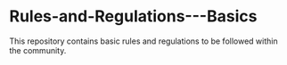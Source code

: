 # Rules-and-Regulations---Basics
This repository contains basic rules and regulations to be followed within the community. 
